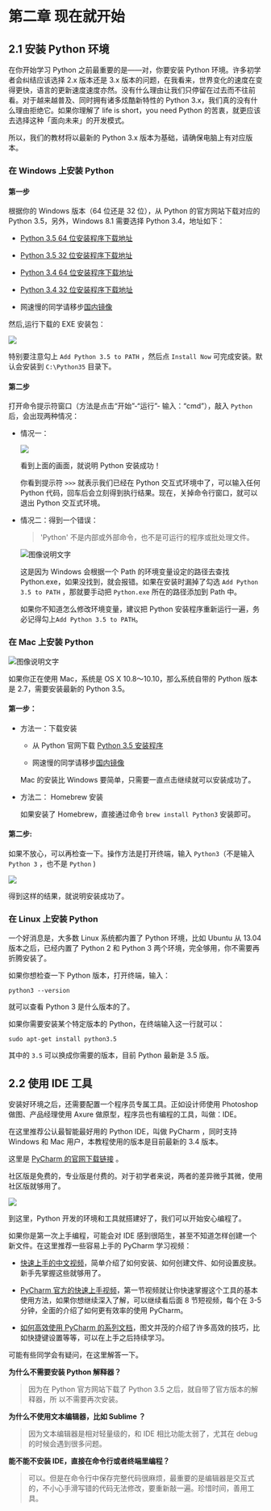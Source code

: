 # 第二章 现在就开始

## 2.1 安装 Python 环境

在你开始学习 Python 之前最重要的是——对，你要安装 Python 环境。许多初学者会纠结应该选择 2.x 版本还是 3.x 版本的问题，在我看来，世界变化的速度在变得更快，语言的更新速度速度亦然。没有什么理由让我们只停留在过去而不往前看。对于越来越普及、同时拥有诸多炫酷新特性的 Python 3.x，我们真的没有什么理由拒绝它。如果你理解了 life is short，you need Python 的苦衷，就更应该去选择这种「面向未来」的开发模式。

所以，我们的教材将以最新的 Python 3.x 版本为基础，请确保电脑上有对应版本。

### 在 Windows 上安装 Python

#### 第一步

根据你的 Windows 版本（64 位还是 32 位），从 Python 的官方网站下载对应的 Python 3.5，另外，Windows 8.1 需要选择 Python 3.4，地址如下：

*   [Python 3.5 64 位安装程序下载地址](https://www.Python.org/ftp/Python/3.5.0/Python-3.5.0-amd64.exe)

*   [Python 3.5 32 位安装程序下载地址](https://www.Python.org/ftp/Python/3.5.0/Python-3.5.0.exe)

*   [Python 3.4 64 位安装程序下载地址](https://www.Python.org/ftp/Python/3.4.3/Python-3.4.3.amd64.msi)

*   [Python 3.4 32 位安装程序下载地址](https://www.Python.org/ftp/Python/3.4.3/Python-3.4.3.msi)

*   网速慢的同学请移步[国内镜像](http://pan.baidu.com/s/1bnmdlZx)

然后,运行下载的 EXE 安装包：

![ ](img/00011.jpeg)

特别要注意勾上 `Add Python 3.5 to PATH` ，然后点 `Install Now` 可完成安装。默认会安装到 `C:\Python35` 目录下。

#### 第二步

打开命令提示符窗口（方法是点击“开始”-“运行”- 输入：“cmd”），敲入 `Python` 后，会出现两种情况：

*   情况一：

    ![ ](img/00012.jpeg)

    看到上面的画面，就说明 Python 安装成功！

    你看到提示符 `>>>` 就表示我们已经在 Python 交互式环境中了，可以输入任何 Python 代码，回车后会立刻得到执行结果。现在，关掉命令行窗口，就可以退出 Python 交互式环境。

*   情况二：得到一个错误：

    > 'Python' 不是内部或外部命令，也不是可运行的程序或批处理文件。

    ![图像说明文字](img/00013.jpeg)

    这是因为 Windows 会根据一个 Path 的环境变量设定的路径去查找 Python.exe，如果没找到，就会报错。如果在安装时漏掉了勾选 `Add Python 3.5 to PATH` ，那就要手动把 `Python.exe` 所在的路径添加到 Path 中。

    如果你不知道怎么修改环境变量，建议把 Python 安装程序重新运行一遍，务必记得勾上`Add Python 3.5 to PATH`。

### 在 Mac 上安装 Python

![图像说明文字](img/00014.jpeg)

如果你正在使用 Mac，系统是 OS X 10.8～10.10，那么系统自带的 Python 版本是 2.7，需要安装最新的 Python 3.5。

#### 第一步：

*   方法一：下载安装

    *   从 Python 官网下载 [Python 3.5 安装程序](https://www.Python.org/ftp/Python/3.5.0/Python-3.5.0-macosx10.6.pkg)

    *   网速慢的同学请移步[国内镜像](http://pan.baidu.com/s/1sjqOkFF)

    Mac 的安装比 Windows 要简单，只需要一直点击继续就可以安装成功了。

*   方法二： Homebrew 安装

    如果安装了 Homebrew，直接通过命令 `brew install Python3` 安装即可。

#### 第二步:

如果不放心，可以再检查一下。操作方法是打开终端，输入 `Python3`（不是输入 `Python 3` ，也不是 `Python` )

![ ](img/00015.jpeg)

得到这样的结果，就说明安装成功了。

### 在 Linux 上安装 Python

一个好消息是，大多数 Linux 系统都内置了 Python 环境，比如 Ubuntu 从 13.04 版本之后，已经内置了 Python 2 和 Python 3 两个环境，完全够用，你不需要再折腾安装了。

如果你想检查一下 Python 版本，打开终端，输入：

```
python3 --version
```

就可以查看 Python 3 是什么版本的了。

如果你需要安装某个特定版本的 Python，在终端输入这一行就可以：

```
sudo apt-get install python3.5
```

其中的 `3.5` 可以换成你需要的版本，目前 Python 最新是 3.5 版。

## 2.2 使用 IDE 工具

安装好环境之后，还需要配置一个程序员专属工具。正如设计师使用 Photoshop 做图、产品经理使用 Axure 做原型，程序员也有编程的工具，叫做：IDE。

在这里推荐公认最智能最好用的 Python IDE，叫做 PyCharm ，同时支持 Windows 和 Mac 用户，本教程使用的版本是目前最新的 3.4 版本。

这里是 [PyCharm 的官网下载链接](https://www.jetbrains.com/pycharm/) 。

社区版是免费的，专业版是付费的。对于初学者来说，两者的差异微乎其微，使用社区版就够用了。

![ ](img/00016.jpeg)

到这里，Python 开发的环境和工具就搭建好了，我们可以开始安心编程了。

如果你是第一次上手编程，可能会对 IDE 感到很陌生，甚至不知道怎样创建一个新文件。在这里推荐一些容易上手的 PyCharm 学习视频：

*   [快速上手的中文视频](http://v.youku.com/v_show/id_XODMyMzM1NzQ4.html)，简单介绍了如何安装、如何创建文件、如何设置皮肤。新手先掌握这些就够用了。

*   [PyCharm 官方的快速上手视频](https://www.jetbrains.com/pycharm/documentation/)，第一节视频就让你快速掌握这个工具的基本使用方法，如果你想继续深入了解，可以继续看后面 8 节短视频，每个在 3-5 分钟，全面的介绍了如何更有效率的使用 PyCharm。

*   [如何高效使用 PyCharm 的系列文档](http://pedrokroger.net/getting-started-pycharm-python-ide/)，图文并茂的介绍了许多高效的技巧，比如快捷键设置等等，可以在上手之后持续学习。

可能有些同学会有疑问，在这里解答一下。

**为什么不需要安装 Python 解释器？**

> 因为在 Python 官方网站下载了 Python 3.5 之后，就自带了官方版本的解释器，所 以不需要再次安装。

**为什么不使用文本编辑器，比如 Sublime ？**

> 因为文本编辑器是相对轻量级的，和 IDE 相比功能太弱了，尤其在 debug 的时候会遇到很多问题。

**能不能不安装 IDE，直接在命令行或者终端里编程？**

> 可以。但是在命令行中保存完整代码很麻烦，最重要的是编辑器是交互式的，不小心手滑写错的代码无法修改，要重新敲一遍。珍惜时间，善用工具。